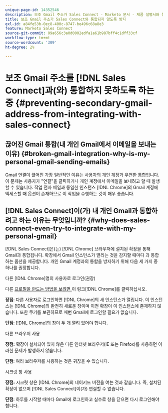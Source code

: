 ```yaml
---
unique-page-id: 14352546
description: 보조 Gmail 주소가 Sales Connect - Marketo 문서 - 제품 설명서와 통합되지 않음
title: 보조 Gmail 주소가 Sales Connect와 통합되지 않도록 방지
exl-id: a84fe53b-0ec8-400c-8747-be496c68a8e3
feature: Marketo Sales Connect
source-git-commit: 09a656c3a0d0002edfa1a61b987bff4c1dff33cf
workflow-type: tm+mt
source-wordcount: '309'
ht-degree: 2%

---
```


# 보조 Gmail 주소를 [!DNL Sales Connect]과(와) 통합하지 못하도록 하는 중 {#preventing-secondary-gmail-address-from-integrating-with-sales-connect}

## 끊어진 Gmail 통합(내 개인 Gmail에서 이메일을 보내는 이유) {#broken-gmail-integration-why-is-my-personal-gmail-sending-emails}

Gmail 연결이 끊어진 가장 일반적인 이유는 사용자의 개인 계정과 우연한 통합입니다. 이 문제는 사용자가 &quot;연결&quot;을 클릭하거나 개인 계정에서 이메일을 보내려고 할 때 발생할 수 있습니다. 작업 전자 메일과 동일한 인스턴스 [!DNL Chrome]의 Gmail 계정에 액세스할 때 옵션이 존재하므로 이 작업을 수행하는 것이 매우 좋습니다.

## [!DNL Sales Connect]이(가) 내 개인 Gmail과 통합하려고 하는 이유는 무엇입니까? {#why-does-sales-connect-even-try-to-integrate-with-my-personal-gmail}

[!DNL Sales Connect]은(는) [!DNL Chrome] 브라우저에 설치된 확장을 통해 Gmail과 통합됩니다. 확장에서 Gmail 인스턴스가 열리는 것을 감지할 때마다 과 통합하는 옵션을 제공합니다. 개인 Gmail 계정과의 통합을 방지하기 위해 다음 세 가지 중 하나를 권장합니다.

다른 [!DNL Chrome]명의 사용자로 로그인(권장)

다른 [프로필을 만드는 방법을 보려면 &#x200B;](https://support.google.com/chrome/answer/2364824?hl=en)이 링크[!DNL Chrome]를 클릭하십시오.

**장점**: 다른 사용자로 로그인하면 [!DNL Chrome]의 새 인스턴스가 열립니다. 이 인스턴스는 [!DNL Chrome]의 완전히 새로운 창이며 이전 확장이 이 인스턴스에 존재하지 않습니다. 또한 쿠키를 보관하므로 매번 Gmail에 로그인할 필요가 없습니다.

**단점**: [!DNL Chrome]의 창이 두 개 열려 있어야 합니다.

다른 브라우저 사용

**장점:** 확장이 설치되어 있지 않은 다른 인터넷 브라우저(IE 또는 Firefox)를 사용하면 이러한 문제가 발생하지 않습니다.

**단점**: 여러 브라우저를 사용하는 것은 귀찮을 수 있습니다.

시크릿 창 사용

**장점:** 시크릿 창은 [!DNL Chrome]의 네이키드 버전을 여는 것과 같습니다. 즉, 설치된 확장이 없으며 [!DNL Sales Connect]이(가) 연결할 수 없습니다.

**단점**: 하루를 시작할 때마다 Gmail에 로그인하고 실수로 창을 닫으면 다시 로그인해야 합니다.
